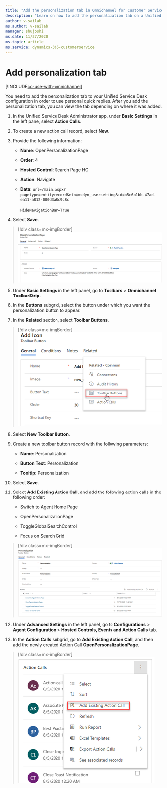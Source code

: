 ```yaml
---
title: "Add the personalization tab in Omnichannel for Customer Service | MicrosoftDocs"
description: "Learn on how to add the personalization tab on a Unified Service Desk client in Omnichannel for Customer Service."
author: v-sailab
ms.author: v-sailab
manager: shujoshi
ms.date: 11/27/2020
ms.topic: article
ms.service: dynamics-365-customerservice
---
```


# Add personalization tab

[!INCLUDE[cc-use-with-omnichannel](../../../includes/cc-use-with-omnichannel.md)]

You need to add the personalization tab to your Unified Service Desk configuration in order to use personal quick replies. After you add the personalization tab, you can view the tab depending on where it was added.

1. In the Unified Service Desk Administrator app, under **Basic Settings** in the left pane, select **Action Calls**.

2. To create a new action call record, select **New**.

3. Provide the following information:<br>

   - **Name**: OpenPersonalizationPage

   - **Order**: 4

   - **Hosted Control**: Search Page HC

   - **Action**: Navigate

   - **Data**: `url=/main.aspx?pagetype=entityrecord&etn=msdyn_usersetting&id=b5c6b1bb-47ad-ea11-a812-000d3a8c9c8c` <br><br> `HideNavigationBar=True`

4. Select **Save**. 

> [!div class=mx-imgBorder]
> ![Create new action call record](../../media/create-new-action-call-record.png "Create new action call record")

5. Under **Basic Settings** in the left panel, go to **Toolbars** > **Omnichannel ToolbarStrip**.

6. In the **Buttons** subgrid, select the button under which you want the personalization button to appear.

7. In the **Related** section, select **Toolbar Buttons**.

> [!div class=mx-imgBorder]
> ![Select Toolbar Buttons in the Related section](../../media/select-toolbar-buttons.png "Select Toolbar Buttons in the Related section")

8. Select **New Toolbar Button**.

9. Create a new toolbar button record with the following parameters: <br>

   - **Name**: Personalization
   
   - **Button Text**: Personalization

   - **Tooltip**: Personalization

10. Select **Save**.

11. Select **Add Existing Action Call**, and add the following action calls in the following order: <br>

    - Switch to Agent Home Page

    - OpenPersonalizationPage

    - ToggleGlobalSearchControl

    - Focus on Search Grid

> [!div class=mx-imgBorder]
> ![Add action calls from the lookup records](../../media/add-action-calls-from-lookup-records.png "Add action calls from the lookup records")

12. Under **Advanced Settings** in the left panel, go to **Configurations** > **Agent Configuration** > **Hosted Controls, Events and Action Calls** tab.

13. In the **Action Calls** subgrid, go to **Add Existing Action Call**, and then add the newly created Action Call **OpenPersonalizationPage**.

> [!div class=mx-imgBorder]
> ![Add the newly created action call](../../media/add-newly-created-action-call.png "Add the newly created action call")